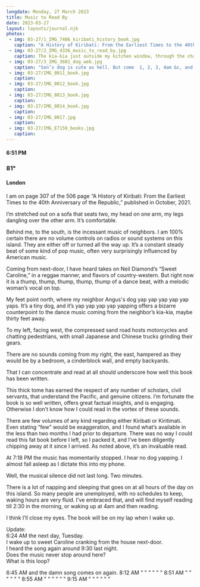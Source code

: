 ```yaml
---
longdate: Monday, 27 March 2023
title: Music to Read By
date: 2023-03-27
layout: layouts/journal.njk
photos:
 - img: 03-27/1_IMG_7406_kiribati_history_book.jpg
   caption: "A History of Kiribati: From the Earliest Times to the 40th Anniversary of the Republic. The only history written about the Gilbert & Ellis Islands — Kiribati — was written published in 2019."
 - img: 03-27/2_IMG_4336_music_to_read_by.jpg
   caption: The kia-kia just outside my kitchen window, through the chain-link fence that separates the two properties. Only women use it, their voices always a low murmur. That is, whenever whatever they play their music on is not blasting. One woman nurses a newborn who never cries.
 - img: 03-27/3_IMG_3601_dog_web.jpg
   caption: "Son’s dog is cute as hell. But come  1, 2, 3, 4am &c, and it’s YAP YAP YAP YAP YAP YAP YAP YAP YAP YAP YAP YAP YAP YAP YAP YAP YAP YAP YAP YAP YAP YAP YAP YAP YAP YAP YAP YAP YAP YAP YAP YAP YAP YAP YAP YAP YAP YAP YAP YAP YAP YAP YAP YAP YAP YAP YAP YAP YAP YAP YAP YAP YAP YAP YAP YAP YAP YAP YAP YAP YAP YAP YAP YAP YAP YAP YAP YAP YAP YAP YAP YAP YAP YAP YAP YAP YAP YAP YAP YAP YAP YAP YAP YAP YAP YAP YAP YAP YAP YAP YAP YAP YAP YAP YAP YAP YAP YAP YAP YAP YAP YAP YAP YAP YAP YAP YAP YAP YAP YAP &c"
 - img: 03-27/IMG_8011_book.jpg
   caption: 
 - img: 03-27/IMG_8012_book.jpg
   caption: 
 - img: 03-27/IMG_8013_book.jpg
   caption: 
 - img: 03-27/IMG_8014_book.jpg
   caption: 
 - img: 03-27/IMG_8017.jpg
   caption: 
 - img: 03-27/IMG_E7159_books.jpg
   caption: 
---
```

#### 6:51 PM
### 81°
#### London

I am on page 307 of the 506 page “A History of Kiribati: From the Earliest Times to the 40th Anniversary of the Republic,” published in October, 2021.

I’m stretched out on a sofa that seats two, my head on one arm, my legs dangling over the other arm. It’s comfortable.

Behind me, to the south, is the incessant music of neighbors. I am 100% certain there are no volume controls on radios or sound systems on this island. They are either off or turned all the way up. It’s a constant steady beat of some kind of pop music, often very surprisingly influenced by American music.

Coming from next-door, I have heard takes on Neil Diamond‘s “Sweet Caroline,” in a reggae manner, and flavors of country-western. But right now it is a thump, thump, thump, thump, thump of a dance beat, with a melodic woman’s vocal on top.

My feet point north, where my neighbor Angus's dog yap yap yap yap yap yaps. It’s a tiny dog, and it’s yap yap yap yap yapping offers a bizarre counterpoint to the dance music coming from the neighbor’s kia-kia, maybe thirty feet away.

To my left, facing west, the compressed sand road hosts motorcycles and chatting pedestrians, with small Japanese and Chinese trucks grinding their gears.

There are no sounds coming from my right, the east, hampered as they would be by a bedroom, a cinderblock wall, and empty backyards.

That I can concentrate and read at all should underscore how well this book has been written.

This thick tome has earned the respect of any number of scholars, civil servants, that understand the Pacific, and genuine citizens. I’m fortunate the book is so well written, offers great factual insights, and is engaging. Otherwise I don’t know how I could read in the vortex of these sounds.

There are few volumes of any kind regarding either Kiribati or Kiritimati. Even stating “few” would be exaggeration, and I found what’s available in the less than two months I had prior to departure. There was no way I could read this fat book before I left, so I packed it, and I’ve been diligently chipping away at it since I arrived. As noted above, it’s an invaluable read.

At 7:18 PM the music has momentarily stopped. I hear no dog yapping. I almost fall asleep as I dictate this into my phone.

Well, the musical silence did not last long. Two minutes.

There is a lot of napping and sleeping that goes on at all hours of the day on this island. So many people are unemployed, with no schedules to keep, waking hours are very fluid. I’ve embraced that, and will find myself reading till 2:30 in the morning, or waking up at 4am and then reading.

I think I’ll close my eyes. The book will be on my lap when I wake up.

Update:  
6:24 AM the next day, Tuesday.  
I wake up to sweet Caroline cranking from the house next-door.  
I heard the song again around 9:30 last night.  
Does the music never stop around here?  
What is this loop?

6:45 AM and the damn song comes on again.
8:12 AM  "  "  "  "  "  "
8:51 AM  "  "  "  "  "  "
8:55 AM  "  "  "  "  "  "
9:15 AM  "  "  "  "  "  "
